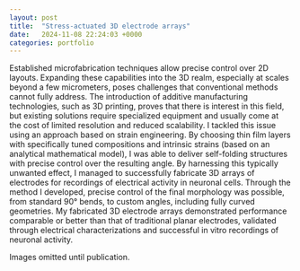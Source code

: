 ```yaml
---
layout: post
title:  "Stress-actuated 3D electrode arrays"
date:   2024-11-08 22:24:03 +0000
categories: portfolio
---
```


<p class="text-justify">
Established microfabrication techniques allow precise control over 2D layouts. Expanding these capabilities into the 3D realm, especially at scales beyond a few micrometers, poses challenges that conventional methods cannot fully address. The introduction of additive manufacturing technologies, such as 3D printing, proves that there is interest in this field, but existing solutions require specialized equipment and usually come at the cost of limited resolution and reduced scalability. I tackled this issue using an approach based on strain engineering. By choosing thin film layers with specifically tuned compositions and intrinsic strains (based on an analytical mathematical model), I was able to deliver self-folding structures with precise control over the resulting angle. By harnessing this typically unwanted effect, I managed to successfully fabricate 3D arrays of electrodes for recordings of electrical activity in neuronal cells. Through the method I developed, precise control of the final morphology was possible, from standard 90° bends, to custom angles, including fully curved geometries. My fabricated 3D electrode arrays demonstrated performance comparable or better than that of traditional planar electrodes, validated through electrical characterizations and successful in vitro recordings of neuronal activity. </p>


<p class="text-justify">
Images omitted until publication. </p>




